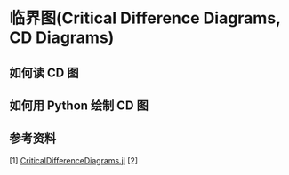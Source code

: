 # 临界图(Critical Difference Diagrams, CD Diagrams)



## 如何读 CD 图



## 如何用 Python 绘制 CD 图



## 参考资料
[1] [CriticalDifferenceDiagrams.jl](https://mirkobunse.github.io/CriticalDifferenceDiagrams.jl/dev/)
[2] 